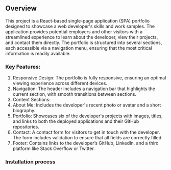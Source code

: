## Overview
This project is a React-based single-page application (SPA) portfolio designed to showcase a web developer's skills and work samples. The application provides potential employers and other visitors with a streamlined experience to learn about the developer, view their projects, and contact them directly. The portfolio is structured into several sections, each accessible via a navigation menu, ensuring that the most critical information is readily available.

### Key Features:
1. Responsive Design: The portfolio is fully responsive, ensuring an optimal viewing experience across different devices.
2. Navigation: The header includes a navigation bar that highlights the current section, with smooth transitions between sections.
3. Content Sections:
4. About Me: Includes the developer's recent photo or avatar and a short biography.
5. Portfolio: Showcases six of the developer's projects with images, titles, and links to both the deployed applications and their GitHub repositories.
6. Contact: A contact form for visitors to get in touch with the developer. The form includes validation to ensure that all fields are correctly filled.
7. Footer: Contains links to the developer’s GitHub, LinkedIn, and a third platform like Stack Overflow or Twitter.
   
### Installation process
